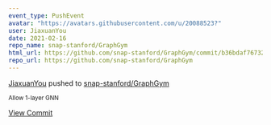 ```yaml
---
event_type: PushEvent
avatar: "https://avatars.githubusercontent.com/u/20088523?"
user: JiaxuanYou
date: 2021-02-16
repo_name: snap-stanford/GraphGym
html_url: https://github.com/snap-stanford/GraphGym/commit/b36bdaf7673246ea92e6303840eec885830579b2
repo_url: https://github.com/snap-stanford/GraphGym
---
```


<a href='https://github.com/JiaxuanYou' target='_blank'>JiaxuanYou</a> pushed to <a href='https://github.com/snap-stanford/GraphGym' target='_blank'>snap-stanford/GraphGym</a>

<small>Allow 1-layer GNN</small>

<a href='https://github.com/snap-stanford/GraphGym/commit/b36bdaf7673246ea92e6303840eec885830579b2' target='_blank'>View Commit</a>